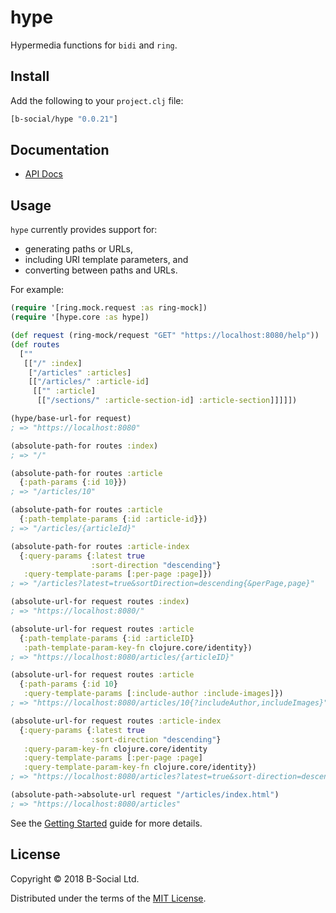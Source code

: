 # hype

Hypermedia functions for `bidi` and `ring`.

## Install

Add the following to your `project.clj` file:

```clj
[b-social/hype "0.0.21"]
```

## Documentation

* [API Docs](http://b-social.github.io/hype)

## Usage

`hype` currently provides support for:

- generating paths or URLs,
- including URI template parameters, and
- converting between paths and URLs.

For example:

```clojure
(require '[ring.mock.request :as ring-mock])
(require '[hype.core :as hype])

(def request (ring-mock/request "GET" "https://localhost:8080/help"))
(def routes 
  [""
   [["/" :index]
    ["/articles" :articles]
    [["/articles/" :article-id] 
     [["" :article]
      [["/sections/" :article-section-id] :article-section]]]]])

(hype/base-url-for request)
; => "https://localhost:8080"

(absolute-path-for routes :index)
; => "/"

(absolute-path-for routes :article
  {:path-params {:id 10}})
; => "/articles/10"

(absolute-path-for routes :article
  {:path-template-params {:id :article-id}})
; => "/articles/{articleId}"

(absolute-path-for routes :article-index
  {:query-params {:latest true
                  :sort-direction "descending"}
   :query-template-params [:per-page :page]})
; => "/articles?latest=true&sortDirection=descending{&perPage,page}"

(absolute-url-for request routes :index)
; => "https://localhost:8080/"

(absolute-url-for request routes :article
  {:path-template-params {:id :articleID}
   :path-template-param-key-fn clojure.core/identity})
; => "https://localhost:8080/articles/{articleID}"

(absolute-url-for request routes :article
  {:path-params {:id 10}
   :query-template-params [:include-author :include-images]})
; => "https://localhost:8080/articles/10{?includeAuthor,includeImages}"

(absolute-url-for request routes :article-index
  {:query-params {:latest true
                  :sort-direction "descending"}
   :query-param-key-fn clojure.core/identity
   :query-template-params [:per-page :page]
   :query-template-param-key-fn clojure.core/identity})
; => "https://localhost:8080/articles?latest=true&sort-direction=descending{&per-page,page}"

(absolute-path->absolute-url request "/articles/index.html")
; => "https://localhost:8080/articles"
```

See the [Getting Started](https://b-social.github.io/hype/getting-started.html) 
guide for more details.

## License

Copyright © 2018 B-Social Ltd.

Distributed under the terms of the 
[MIT License](http://opensource.org/licenses/MIT).
